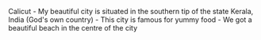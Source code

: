   Calicut
    - My beautiful city is situated in the southern tip of the state Kerala, India (God's own country)
    - This city is famous for yummy food
    - We got a beautiful beach in the centre of the city
  
